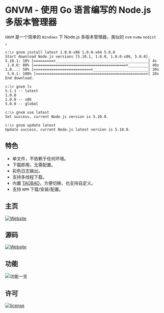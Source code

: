 GNVM - 使用 Go 语言编写的 Node.js 多版本管理器  
================================  
`GNVM` 是一个简单的 `Windows` 下 Node.js 多版本管理器，类似的 `nvm` `nvmw` `nodist` 。  
```
c:\> gnvm install latest 1.0.0-x86 1.0.0-x64 5.0.0
Start download Node.js versions [5.10.1, 1.0.0, 1.0.0-x86, 5.0.0].
5.10.1: 18% [=========>__________________________________________] 4s
 1.0.0: 80% [==========================================>_________] 40s
1.0...: 50% [==========================>_________________________] 30s
 5.0.1: 100% [==================================================>] 20s
End download.

c:\> gnvm ls
5.1.1 -- latest
1.0.0
1.0.0 -- x86
5.0.0 -- global

c:\> gnvm use latest
Set success, current Node.js version is 5.10.0.

c:\> gnvm update latest
Update success, current Node.js latest version is 5.10.0.
```

特色
---
* 单文件，不依赖于任何环境。
* 下载即用，无需配置。
* 彩色日志输出。
* 支持多线程下载。
* 内置 [TAOBAO](http://npm.taobao.org/mirrors/node)，方便切换，也支持自定义。
* 支持 `NPM` 下载/安装/配置。

主页
---
[![Website](https://img.shields.io/badge/website-gnvm.ksria.com-1DBA90.svg)](http://ksria.com/gnvm)

源码
---
[![Website](https://img.shields.io/badge/github-github.com.gnvm-5cb85c.svg)](https://github.com/kenshin/gnvm/blob/master/README.md)

功能
---
![功能一览](http://i.imgur.com/GqkZcjZ.png)

许可
---
[![license](https://img.shields.io/github/license/mashape/apistatus.svg)](https://opensource.org/licenses/MIT)
